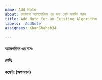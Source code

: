 ```yaml
---
name: Add Note
about: যেকোনো অ্যালগোরিদম এর জন্য নোট সাবমিট করুন
title: Add Note for an Existing Algorithm
labels: 'AddNote'
assignees: KhanShaheb34

---
```


<!--- Try to write the notes in Bengali --->

####  অ্যালগরিদম এর নামঃ 
<!---  এখানে অ্যালগরিদম এর নাম লিখুন --->


#### নোটঃ
<!--- এখানে নোট লিখুন --->


#### কমেন্টঃ (অপশনাল)  
<!--- আরও কিছু বলার থাকলে এখানে লিখুন --->
